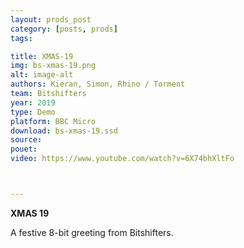 ```yaml
---
layout: prods_post
category: [posts, prods]
tags: 

title: XMAS-19
img: bs-xmas-19.png
alt: image-alt
authors: Kieran, Simon, Rhino / Torment
team: Bitshifters
year: 2019
type: Demo
platform: BBC Micro
download: bs-xmas-19.ssd
source: 
pouet: 
video: https://www.youtube.com/watch?v=6X74bhXltFo



---
```


**XMAS 19**

A festive 8-bit greeting from Bitshifters.
